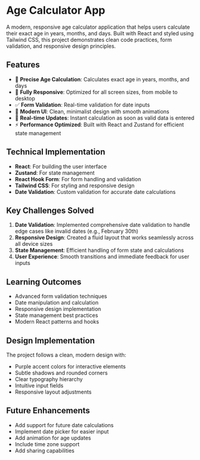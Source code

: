 # Age Calculator App

A modern, responsive age calculator application that helps users calculate their exact age in years, months, and days. Built with React and styled using Tailwind CSS, this project demonstrates clean code practices, form validation, and responsive design principles.

## Features

- 🎯 **Precise Age Calculation**: Calculates exact age in years, months, and days
- 📱 **Fully Responsive**: Optimized for all screen sizes, from mobile to desktop
- ✅ **Form Validation**: Real-time validation for date inputs
- 🎨 **Modern UI**: Clean, minimalist design with smooth animations
- 🔄 **Real-time Updates**: Instant calculation as soon as valid data is entered
- ⚡ **Performance Optimized**: Built with React and Zustand for efficient state management

## Technical Implementation

- **React**: For building the user interface
- **Zustand**: For state management
- **React Hook Form**: For form handling and validation
- **Tailwind CSS**: For styling and responsive design
- **Date Validation**: Custom validation for accurate date calculations

## Key Challenges Solved

1. **Date Validation**: Implemented comprehensive date validation to handle edge cases like invalid dates (e.g., February 30th)
2. **Responsive Design**: Created a fluid layout that works seamlessly across all device sizes
3. **State Management**: Efficient handling of form state and calculations
4. **User Experience**: Smooth transitions and immediate feedback for user inputs

## Learning Outcomes

- Advanced form validation techniques
- Date manipulation and calculation
- Responsive design implementation
- State management best practices
- Modern React patterns and hooks

## Design Implementation

The project follows a clean, modern design with:
- Purple accent colors for interactive elements
- Subtle shadows and rounded corners
- Clear typography hierarchy
- Intuitive input fields
- Responsive layout adjustments

## Future Enhancements

- Add support for future date calculations
- Implement date picker for easier input
- Add animation for age updates
- Include time zone support
- Add sharing capabilities